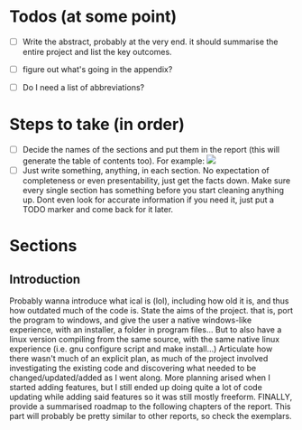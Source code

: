 # Todos (at some point)
- [ ] Write the abstract, probably at the very end. it should summarise the entire project and list the key outcomes.
- [ ] figure out what's going in the appendix?
- [ ] Do I need a list of abbreviations?


# Steps to take (in order)
- [ ] Decide the names of the sections and put them in the report (this will generate the table of contents too). For example:
![](Pasted%20image%2020240318115805.png)
- [ ] Just write something, anything, in each section. No expectation of completeness or even presentability, just get the facts down. Make sure every single section has something before you start cleaning anything up. Dont even look for accurate information if you need it, just put a TODO marker and come back for it later.

# Sections
## Introduction
Probably wanna introduce what ical is (lol), including how old it is, and thus how outdated much of the code is.
State the aims of the project. that is, port the program to windows, and give the user a native windows-like experience, with an installer, a folder in program files... But to also have a linux version compiling from the same source, with the same native linux experience (i.e. gnu configure script and make install...)
Articulate how there wasn't much of an explicit plan, as much of the project involved investigating the existing code and discovering what needed to be changed/updated/added as I went along. More planning arised when I started adding features, but I still ended up doing quite a lot of code updating while adding said features so it was still mostly freeform.
FINALLY, provide a summarised roadmap to the following chapters of the report. This part will probably be pretty similar to other reports, so check the exemplars.
